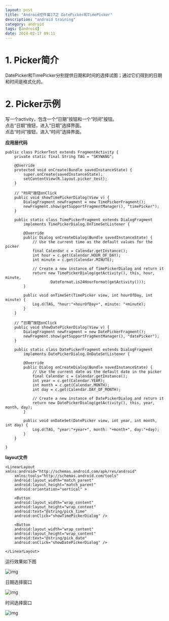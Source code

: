 ```yaml
---
layout: post
title: "Android控件篇17之 DatePicker和TimePicker"
description: "android training"
category: android
tags: [android]
date: 2014-02-17 09:11
---
```




<a name="anchor1"></a>
# 1. Picker简介

DatePicker和TimePicker分别提供日期和时间的选择试图；通过它们得到的日期和时间是格式化的。



<a name="anchor2"></a>
# 2. Picker示例

写一个activity，包含一个“日期”按钮和一个“时间”按钮。  
点击“日期”按钮，进入“日期”选择界面。  
点击“时间”按钮，进入“时间”选择界面。

**应用层代码**

    public class PickerTest extends FragmentActivity {
        private static final String TAG = "SKYWANG";

        @Override
        protected void onCreate(Bundle savedInstanceState) {
            super.onCreate(savedInstanceState);
            setContentView(R.layout.picker_test);
        }
        
        // "时间"按钮onClick
        public void showTimePickerDialog(View v) {
            DialogFragment newFragment = new TimePickerFragment();
            newFragment.show(getSupportFragmentManager(), "timePicker");
        }
        
        public static class TimePickerFragment extends DialogFragment
            implements TimePickerDialog.OnTimeSetListener {
        
            @Override
            public Dialog onCreateDialog(Bundle savedInstanceState) {
                // Use the current time as the default values for the picker
                final Calendar c = Calendar.getInstance();
                int hour = c.get(Calendar.HOUR_OF_DAY);
                int minute = c.get(Calendar.MINUTE);
                
                // Create a new instance of TimePickerDialog and return it
                return new TimePickerDialog(getActivity(), this, hour, minute,
                        DateFormat.is24HourFormat(getActivity()));
            }
            
            public void onTimeSet(TimePicker view, int hourOfDay, int minute) {
                Log.d(TAG, "hour:"+hourOfDay+", minute: "+minute);
            }
        }
        
        // “日期”按钮onClick
        public void showDatePickerDialog(View v) {
            DialogFragment newFragment = new DatePickerFragment();
            newFragment.show(getSupportFragmentManager(), "datePicker");
        }
        
        public static class DatePickerFragment extends DialogFragment
            implements DatePickerDialog.OnDateSetListener {
        
            @Override
            public Dialog onCreateDialog(Bundle savedInstanceState) {
                // Use the current date as the default date in the picker
                final Calendar c = Calendar.getInstance();
                int year = c.get(Calendar.YEAR);
                int month = c.get(Calendar.MONTH);
                int day = c.get(Calendar.DAY_OF_MONTH);
                
                // Create a new instance of DatePickerDialog and return it
                return new DatePickerDialog(getActivity(), this, year, month, day);
            }
            
            public void onDateSet(DatePicker view, int year, int month, int day) {
                Log.d(TAG, "year:"+year+", month: "+month+", day:"+day);
            }
        }
            
    }

**layout文件**

    <LinearLayout xmlns:android="http://schemas.android.com/apk/res/android"
        xmlns:tools="http://schemas.android.com/tools"
        android:layout_width="match_parent"
        android:layout_height="match_parent"
        android:orientation="vertical" >
        
        <Button 
        android:layout_width="wrap_content" 
        android:layout_height="wrap_content"
        android:text="@string/pick_time" 
        android:onClick="showTimePickerDialog" />

        <Button 
        android:layout_width="wrap_content" 
        android:layout_height="wrap_content"
        android:text="@string/pick_date" 
        android:onClick="showDatePickerDialog" />
        
    </LinearLayout>

运行效果如下图

![img](/media/pic/android/widgets/datetime01.jpg)
 

日期选择窗口

![img](/media/pic/android/widgets/datetime02.jpg)
 

时间选择窗口

![img](/media/pic/android/widgets/datetime03.jpg)

